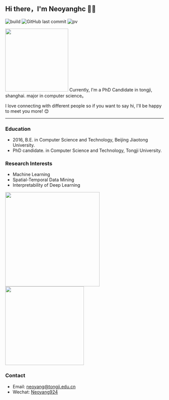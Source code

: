 ## Hi there，I'm Neoyanghc 🙋‍♂️
![build](https://github.com/neoyanghc/neoyanghc/workflows/build/neoyanghc.svg)
![GitHub last commit](https://img.shields.io/github/last-commit/neoyanghc/neoyanghc)
![pv](https://pageview.vercel.app/?github_user=neoyanghc)

<img src="https://media.giphy.com/media/VgCDAzcKvsR6OM0uWg/giphy.gif" width="200">
Currently, I'm a PhD Candidate in tongji, shanghai. major in computer science。

I love connecting with different people so if you want to say hi, I'll be happy to meet you more! 😊

---

### Education
+ 2016, B.E. in Computer Science and Technology, Beijing Jiaotong University.
+ PhD candidate. in Computer Science and Technology, Tongji University.

### Research Interests
 + Machine Learning
 + Spatial-Temporal Data Mining
 + Interpretability of Deep Learning

<img src="https://github-readme-stats.vercel.app/api?username=Neoyanghc&show_icons=true&theme=merko" width="300"><img src="https://github-readme-stats.vercel.app/api/top-langs/?username=Neoyanghc&layout=compact&theme=merko" width="250">

### Contact
+ Email:  neoyang@tongji.edu.cn
+ Wechat: [Neoyang924](https://tva1.sinaimg.cn/large/0081Kckwly1glsznl3qdsj30by0bymxz.jpg)
